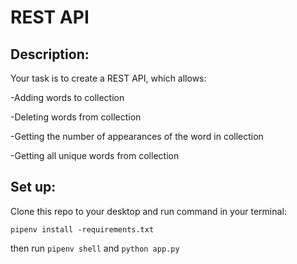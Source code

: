 REST API
============
## Description:

Your task is to create a REST API, which allows:

-Adding words to collection

-Deleting words from collection

-Getting the number of appearances of the word in collection

-Getting all unique words from collection

## Set up:
Clone this repo to your desktop and run command in your terminal:
```
pipenv install -requirements.txt
```
then run `pipenv shell` and `python app.py` 
